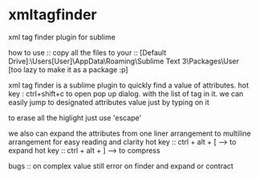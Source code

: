 # xmltagfinder
xml tag finder plugin for sublime

how to use ::
copy all the files to your :: [Default Drive]:\Users\[User]\AppData\Roaming\Sublime Text 3\Packages\User\
[too lazy to make it as a package :p]


xml tag finder is a sublime plugin to quickly find a value of attributes.
hot key : ctrl+shift+c to open pop up dialog. with the list of tag in it. we can easily jump 
to designated attributes value just by typing on it

to erase all the higlight just use 'escape'

we also can expand the attributes from one liner arrangement to multiline arrangement for easy reading and clarity
hot key :: ctrl + alt + [ --> to expand
hot key :: ctrl + alt + ] --> to compress

bugs ::
on complex value still error on finder and expand or contract
